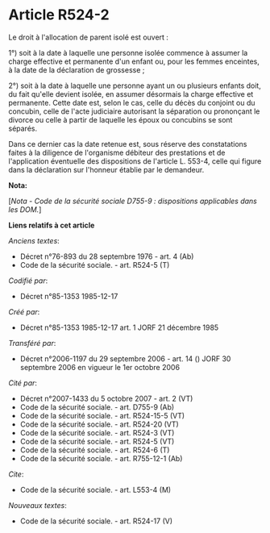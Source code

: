 # Article R524-2

Le droit à l'allocation de parent isolé est ouvert : 

1°) soit à la date à laquelle une personne isolée commence à assumer la charge effective et permanente d'un enfant ou, pour
les femmes enceintes, à la date de la déclaration de grossesse ; 

2°) soit à la date à laquelle une personne ayant un ou plusieurs enfants doit, du fait qu'elle devient isolée, en assumer
désormais la charge effective et permanente. Cette date est, selon le cas, celle du décès du conjoint ou du concubin, celle
de l'acte judiciaire autorisant la séparation ou prononçant le divorce ou celle à partir de laquelle les époux ou concubins
se sont séparés. 

Dans ce dernier cas la date retenue est, sous réserve des constatations faites à la diligence de l'organisme débiteur des
prestations et de l'application éventuelle des dispositions de l'article L. 553-4, celle qui figure dans la déclaration sur
l'honneur établie par le demandeur.

**Nota:**

[*Nota - Code de la sécurité sociale D755-9 : dispositions applicables dans les DOM.*]

**Liens relatifs à cet article**

_Anciens textes_:

  - Décret n°76-893 du 28 septembre 1976 - art. 4 (Ab)
  - Code de la sécurité sociale. - art. R524-5 (T)

_Codifié par_:

  - Décret n°85-1353 1985-12-17

_Créé par_:

  - Décret n°85-1353 1985-12-17 art. 1 JORF 21 décembre 1985

_Transféré par_:

  - Décret n°2006-1197 du 29 septembre 2006 - art. 14 () JORF 30 septembre 2006 en vigueur le 1er octobre 2006

_Cité par_:

  - Décret n°2007-1433 du 5 octobre 2007 - art. 2 (VT)
  - Code de la sécurité sociale. - art. D755-9 (Ab)
  - Code de la sécurité sociale. - art. R524-15-5 (VT)
  - Code de la sécurité sociale. - art. R524-20 (VT)
  - Code de la sécurité sociale. - art. R524-3 (VT)
  - Code de la sécurité sociale. - art. R524-5 (VT)
  - Code de la sécurité sociale. - art. R524-6 (T)
  - Code de la sécurité sociale. - art. R755-12-1 (Ab)

_Cite_:

  - Code de la sécurité sociale. - art. L553-4 (M)

_Nouveaux textes_:

  - Code de la sécurité sociale. - art. R524-17 (V)
